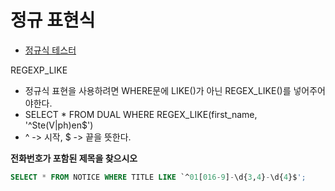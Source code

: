 # 정규 표현식
* [정규식 테스터](https://regexlib.com/RETester.aspx?AspxAutoDetectCookieSupport=1)

REGEXP_LIKE
* 정규식 표현을 사용하려면 WHERE문에 LIKE()가 아닌 REGEX_LIKE()를 넣어주어야한다.
* SELECT * FROM DUAL WHERE REGEX_LIKE(first_name, '^Ste(V|ph)en$')
* ^ -> 시작, $ -> 끝을 뜻한다.

**전화번호가 포함된 제목을 찾으시오**
```sql
SELECT * FROM NOTICE WHERE TITLE LIKE `^01[016-9]-\d{3,4}-\d{4}$';
```

